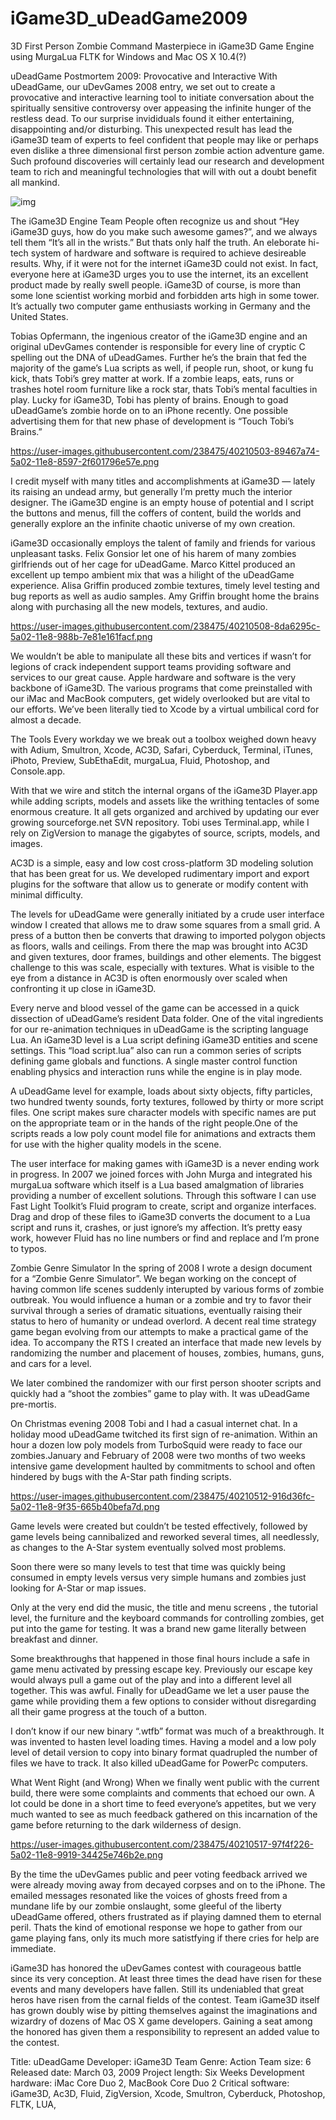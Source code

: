 # iGame3D_uDeadGame2009
3D First Person Zombie Command Masterpiece in iGame3D Game Engine using MurgaLua FLTK for Windows and Mac OS X 10.4(?)

uDeadGame Postmortem 2009:
Provocative and Interactive
With uDeadGame, our uDevGames 2008 entry, we set out to create a provocative and interactive learning tool to initiate conversation about the spiritually sensitive controversy over appeasing the infinite hunger of the restless dead. To our surprise invididuals found it either entertaining, disappointing and/or disturbing. This unexpected result has lead the iGame3D team of experts to feel confident that people may like or perhaps even dislike a three dimensional first person zombie action adventure game. Such profound discoveries will certainly lead our research and development team to rich and meaningful technologies that will with out a doubt benefit all mankind.

![img](https://user-images.githubusercontent.com/238475/40210498-8308f20e-5a02-11e8-8981-60ac5fb18b98.png)


The iGame3D Engine Team
People often recognize us and shout “Hey iGame3D guys, how do you make such awesome games?”, and we always tell them “It’s all in the wrists.” But thats only half the truth. An eleborate hi-tech system of hardware and software is required to achieve desireable results. Why, if it were not for the internet iGame3D could not exist. In fact, everyone here at iGame3D urges you to use the internet, its an excellent product made by really swell people. iGame3D of course, is more than some lone scientist working morbid and forbidden arts high in some tower. It’s actually two computer game enthusiasts working in Germany and the United States.

Tobias Opfermann, the ingenious creator of the iGame3D engine and an original uDevGames contender is responsible for every line of cryptic C spelling out the DNA of uDeadGames. Further he’s the brain that fed the majority of the game’s Lua scripts as well, if people run, shoot, or kung fu kick, thats Tobi’s grey matter at work. If a zombie leaps, eats, runs or trashes hotel room furniture like a rock star, thats Tobi’s mental faculties in play. Lucky for iGame3D, Tobi has plenty of brains. Enough to goad uDeadGame’s zombie horde on to an iPhone recently. One possible advertising them for that new phase of development is “Touch Tobi’s Brains.”

https://user-images.githubusercontent.com/238475/40210503-89467a74-5a02-11e8-8597-2f601796e57e.png


I credit myself with many titles and accomplishments at iGame3D — lately its raising an undead army, but generally I’m pretty much the interior designer. The iGame3D engine is an empty house of potential and I script the buttons and menus, fill the coffers of content, build the worlds and generally explore an the infinite chaotic universe of my own creation.

iGame3D occasionally employs the talent of family and friends for various unpleasant tasks. Felix Gonsior let one of his harem of many zombies girlfriends out of her cage for uDeadGame. Marco Kittel produced an excellent up tempo ambient mix that was a hilight of the uDeadGame experience. Alisa Griffin produced zombie textures, timely level testing and bug reports as well as audio samples. Amy Griffin brought home the brains along with purchasing all the new models, textures, and audio.

https://user-images.githubusercontent.com/238475/40210508-8da6295c-5a02-11e8-988b-7e81e161facf.png

We wouldn’t be able to manipulate all these bits and vertices if wasn’t for legions of crack independent support teams providing software and services to our great cause. Apple hardware and software is the very backbone of iGame3D. The various programs that come preinstalled with our iMac and MacBook computers, get widely overlooked but are vital to our efforts. We’ve been literally tied to Xcode by a virtual umbilical cord for almost a decade.

The Tools
Every workday we we break out a toolbox weighed down heavy with Adium, Smultron, Xcode, AC3D, Safari, Cyberduck, Terminal, iTunes, iPhoto, Preview, SubEthaEdit, murgaLua, Fluid, Photoshop, and Console.app.

With that we wire and stitch the internal organs of the iGame3D Player.app while adding scripts, models and assets like the writhing tentacles of some enormous creature. It all gets organized and archived by updating our ever growing sourceforge.net SVN repository. Tobi uses Terminal.app, while I rely on ZigVersion to manage the gigabytes of source, scripts, models, and images.

AC3D is a simple, easy and low cost cross-platform 3D modeling solution that has been great for us. We developed rudimentary import and export plugins for the software that allow us to generate or modify content with minimal difficulty.

The levels for uDeadGame were generally initiated by a crude user interface window I created that allows me to draw some squares from a small grid. A press of a button then be converts that drawing to imported polygon objects as floors, walls and ceilings. From there the map was brought into AC3D and given textures, door frames, buildings and other elements. The biggest challenge to this was scale, especially with textures. What is visible to the eye from a distance in AC3D is often enormously over scaled when confronting it up close in iGame3D.

Every nerve and blood vessel of the game can be accessed in a quick dissection of uDeadGame’s resident Data folder. One of the vital ingredients for our re-animation techniques in uDeadGame is the scripting language Lua. An iGame3D level is a Lua script defining iGame3D entities and scene settings. This “load script.lua” also can run a common series of scripts defining game globals and functions. A single master control function enabling physics and interaction runs while the engine is in play mode.

A uDeadGame level for example, loads about sixty objects, fifty particles, two hundred twenty sounds, forty textures, followed by thirty or more script files. One script makes sure character models with specific names are put on the appropriate team or in the hands of the right people.One of the scripts reads a low poly count model file for animations and extracts them for use with the higher quality models in the scene.

The user interface for making games with iGame3D is a never ending work in progress. In 2007 we joined forces with John Murga and integrated his murgaLua software which itself is a Lua based amalgmation of libraries providing a number of excellent solutions. Through this software I can use Fast Light Toolkit’s Fluid program to create, script and organize interfaces. Drag and drop of these files to iGame3D converts the document to a Lua script and runs it, crashes, or just ignore’s my affection. It’s pretty easy work, however Fluid has no line numbers or find and replace and I’m prone to typos.

Zombie Genre Simulator
In the spring of 2008 I wrote a design document for a “Zombie Genre Simulator”. We began working on the concept of having common life scenes suddenly interupted by various forms of zombie outbreak. You would influence a human or a zombie and try to favor their survival through a series of dramatic situations, eventually raising their status to hero of humanity or undead overlord. A decent real time strategy game began evolving from our attempts to make a practical game of the idea. To accompany the RTS I created an interface that made new levels by randomizing the number and placement of houses, zombies, humans, guns, and cars for a level.

We later combined the randomizer with our first person shooter scripts and quickly had a “shoot the zombies” game to play with. It was uDeadGame pre-mortis.

On Christmas evening 2008 Tobi and I had a casual internet chat. In a holiday mood uDeadGame twitched its first sign of re-animation. Within an hour a dozen low poly models from TurboSquid were ready to face our zombies.January and February of 2008 were two months of two weeks intensive game development haulted by commitments to school and often hindered by bugs with the A-Star path finding scripts.

https://user-images.githubusercontent.com/238475/40210512-916d36fc-5a02-11e8-9f35-665b40befa7d.png

Game levels were created but couldn’t be tested effectively, followed by game levels being cannibalized and reworked several times, all needlessly, as changes to the A-Star system eventually solved most problems.

Soon there were so many levels to test that time was quickly being consumed in empty levels versus very simple humans and zombies just looking for A-Star or map issues.

Only at the very end did the music, the title and menu screens , the tutorial level, the furniture and the keyboard commands for controlling zombies, get put into the game for testing. It was a brand new game literally between breakfast and dinner.

Some breakthroughs that happened in those final hours include a safe in game menu activated by pressing escape key. Previously our escape key would always pull a game out of the play and into a different level all together. This was awful. Finally for uDeadGame we let a user pause the game while providing them a few options to consider without disregarding all their game progress at the touch of a button.

I don’t know if our new binary “.wtfb” format was much of a breakthrough. It was invented to hasten level loading times. Having a model and a low poly level of detail version to copy into binary format quadrupled the number of files we have to track. It also killed uDeadGame for PowerPc computers.

What Went Right (and Wrong)
When we finally went public with the current build, there were some complaints and comments that echoed our own. A lot could be done in a short time to feed everyone’s appetites, but we very much wanted to see as much feedback gathered on this incarnation of the game before returning to the dark wilderness of design.

https://user-images.githubusercontent.com/238475/40210517-97f4f226-5a02-11e8-9919-34425e746b2e.png

By the time the uDevGames public and peer voting feedback arrived we were already moving away from decayed corpses and on to the iPhone. The emailed messages resonated like the voices of ghosts freed from a mundane life by our zombie onslaught, some gleeful of the liberty uDeadGame offered, others frustrated as if playing damned them to eternal peril. Thats the kind of emotional response we hope to gather from our game playing fans, only its much more satistfying if there cries for help are immediate.

iGame3D has honored the uDevGames contest with courageous battle since its very conception. At least three times the dead have risen for these events and many developers have fallen. Still its undeniabled that great heros have risen from the carnal fields of the contest. Team iGame3D itself has grown doubly wise by pitting themselves against the imaginations and wizardry of dozens of Mac OS X game developers. Gaining a seat among the honored has given them a responsibility to represent an added value to the contest.

Title: uDeadGame
Developer: iGame3D Team
Genre: Action
Team size: 6
Released date: March 03, 2009
Project length: Six Weeks
Development hardware: iMac Core Duo 2, MacBook Core Duo 2
Critical software: iGame3D, Ac3D, Fluid, ZigVersion, Xcode, Smultron, Cyberduck, Photoshop, FLTK, LUA, 
